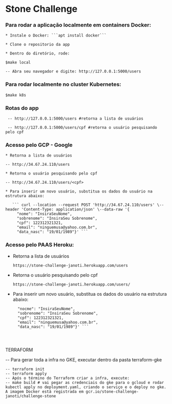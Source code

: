 # Stone Challenge

### Para rodar a aplicação localmente em containers Docker:

    * Instale o Docker: ```apt install docker```

    * Clone o repositorio da app

    * Dentro do diretório, rode:

   ``` $make local ```
 
    -- Abra seu navegador e digite: http://127.0.0.1:5000/users
    
### Para rodar localmente no cluster Kubernetes:

   ``` $make k8s ```

### Rotas do app

     -- http://127.0.0.1:5000/users #retorna a lista de usuários

     -- http://127.0.0.1:5000/users/cpf #retorna o usuário pesquisando pelo cpf


### Acesso pelo GCP - Google

    * Retorna a lista de usuários

    -- http://34.67.24.110/users

    * Retorna o usuário pesquisando pelo cpf

    -- http://34.67.24.110/users/<cpf>
 
    * Para inserir um novo usuário, substitua os dados do usuário na estrutura abaixo:

       ``` curl --location --request POST 'http://34.67.24.110/users' \--header 'Content-Type: application/json' \--data-raw '{
         "nome": "InsiraSeuNome",
         "sobrenome": "InsiraSeu Sobrenome",
         "cpf": 122312321321,
         "email": "ninguemusa@yahoo.com.br",
         "data_nasc": "19/01/1989"}' ```



### Acesso pelo PAAS Heroku: ###

* Retorna a lista de usuários

    ``` https://stone-challenge-janoti.herokuapp.com/users ```

* Retorna o usuário pesquisando pelo cpf

   ``` https://stone-challenge-janoti.herokuapp.com/users/ ```

* Para inserir um novo usuário, substitua os dados do usuário na estrutura abaixo:

   ``` curl --location --request POST 'https://stone-challenge-janoti.herokuapp.com/users' \--header 'Content-Type: application/json' \--data-raw '{
     "nocme": "InsiraSeuNome",
     "sobrenome": "InsiraSeu Sobrenome",
     "cpf": 122312321321,
     "email": "ninguemusa@yahoo.com.br",
     "data_nasc": "19/01/1989"}' ```
     
     
     
TERRAFORM

-- Para gerar toda a infra no GKE, executar dentro da pasta terraform-gke

    -- terraform init
    -- terraform apply
    -- Após o término do Terraform criar a infra, execute:
    -- make build # vai pegar as credenciais do gke para o gcloud e rodar kubectl apply no deployment.yaml, criando o serviço e o deploy no gke. A imagem Docker está registrada em gcr.io/stone-challenge-janoti/challenge-stone
                
